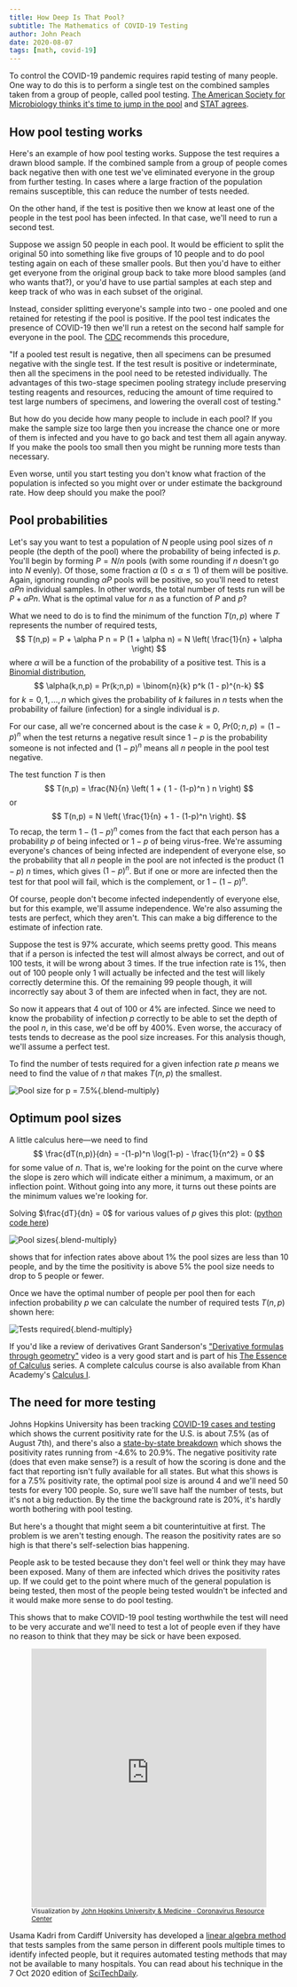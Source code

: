```yaml
---
title: How Deep Is That Pool?
subtitle: The Mathematics of COVID-19 Testing
author: John Peach
date: 2020-08-07
tags: [math, covid-19]
---
```


To control the COVID-19 pandemic requires rapid testing of many people. One way to do this is to perform a single test on the combined samples taken from a group of people, called pool testing. [The American Society for Microbiology thinks it's time to jump in the pool](https://asm.org/Articles/2020/July/COVID-19-Pool-Testing-Is-It-Time-to-Jump-In) and [STAT agrees](https://www.statnews.com/2020/06/26/pool-testing-covid-19/).

## How pool testing works

Here's an example of how pool testing works. Suppose the test requires a drawn blood sample. If the combined sample from a group of people comes back negative then with one test we've eliminated everyone in the group from further testing. In cases where a large fraction of the population remains susceptible, this can reduce the number of tests needed.

On the other hand, if the test is positive then we know at least one of the people in the test pool has been infected. In that case, we'll need to run a second test.

Suppose we assign 50 people in each pool. It would be efficient to split the original 50 into something like five groups of 10 people and to do pool testing again on each of these smaller pools. But then you'd have to either get everyone from the original group back to take more blood samples (and who wants that?), or you'd have to use partial samples at each step and keep track of who was in each subset of the original.

Instead, consider splitting everyone's sample into two - one pooled and one retained for retesting if the pool is positive. If the pool test indicates the presence of COVID-19 then we'll run a retest on the second half sample for everyone in the pool. The [CDC](https://www.cdc.gov/coronavirus/2019-ncov/lab/pooling-procedures.html) recommends this procedure,

"If a pooled test result is negative, then all specimens can be presumed negative with the single test. If the test result is positive or indeterminate, then all the specimens in the pool need to be retested individually. The advantages of this two-stage specimen pooling strategy include preserving testing reagents and resources, reducing the amount of time required to test large numbers of specimens, and lowering the overall cost of testing."

But how do you decide how many people to include in each pool? If you make the sample size too large then you increase the chance one or more of them is infected and you have to go back and test them all again anyway. If you make the pools too small then you might be running more tests than necessary.

Even worse, until you start testing you don't know what fraction of the population is infected so you might over or under estimate the background rate. How deep should you make the pool?

## Pool probabilities

Let's say you want to test a population of $N$ people using pool sizes of $n$ people (the depth of the pool) where the probability of being infected is $p$. You'll begin by forming $P = N/n$ pools (with some rounding if $n$ doesn't go into $N$ evenly). Of those, some fraction $\alpha \; (0 \leq \alpha \leq 1)$ of them will be positive. Again, ignoring rounding $\alpha P$ pools will be positive, so you'll need to retest $\alpha P n$ individual samples. In other words, the total number of tests run will be $P + \alpha P n$. What is the optimal value for $n$ as a function of $P$ and $p$?

What we need to do is to find the minimum of the function $T(n,p)$ where $T$ represents the number of required tests,
$$
T(n,p) = P + \alpha P n = P (1 + \alpha n) = N \left( \frac{1}{n} + \alpha \right) 
$$
where $\alpha$ will be a function of the probability of a positive test. This is a [Binomial distribution](https.//en.m.wikipedia.org/wiki/Binomial_distribution),
$$
\alpha(k,n,p) = Pr(k;n,p) = \binom{n}{k} p^k (1 - p)^{n-k}
$$
for $k = 0,1, \ldots, n$ which gives the probability of $k$ failures in $n$ tests when the probability of failure (infection) for a single individual is $p$.

For our case, all we're concerned about is the case $k = 0$, $Pr(0;n,p) = (1-p)^n$ when the test returns a negative result since $1-p$ is the probability someone is not infected and $(1-p)^n$ means all $n$ people in the pool test negative.

The test function $T$ is then
$$
 T(n,p) = \frac{N}{n} \left( 1 + ( 1 - (1-p)^n ) n \right)
$$
or
$$
T(n,p) =  N \left( \frac{1}{n} + 1 - (1-p)^n \right).
$$
To recap, the term $1 - (1-p)^n$ comes from the fact that each person has a probability $p$ of being infected or $1-p$ of being virus-free. We're assuming everyone's chances of being infected are independent of everyone else, so the probability that all $n$ people in the pool are not infected is the product $(1-p)$ $n$ times, which gives $(1-p)^n$. But if one or more are infected then the test for that pool will fail, which is the complement, or $1 - (1-p)^n$.

Of course, people don't become infected independently of everyone else, but for this example, we'll assume independence. We're also assuming the tests are perfect, which they aren't. This can make a big difference to the estimate of infection rate.

Suppose the test is 97% accurate, which seems pretty good. This means that if a person is infected the test will almost always be correct, and out of 100 tests, it will be wrong about 3 times. If the true infection rate is 1%, then out of 100 people only 1 will actually be infected and the test will likely correctly determine this. Of the remaining 99 people though, it will incorrectly say about 3 of them are infected when in fact, they are not.

So now it appears that 4 out of 100 or 4% are infected. Since we need to know the probability of infection $p$ correctly to be able to set the depth of the pool $n$, in this case, we'd be off by 400%. Even worse, the accuracy of tests tends to decrease as the pool size increases. For this analysis though, we'll assume a perfect test.

To find the number of tests required for a given infection rate $p$ means we need to find the value of $n$ that makes $T(n,p)$ the smallest.

![Pool size for p = 7.5%](/assets/img/how-deep-is-the-pool/pool-size-p-seven-half.svg){.blend-multiply}

## Optimum pool sizes

A little calculus here—we need to find
$$
\frac{dT(n,p)}{dn} = -(1-p)^n \log(1-p) - \frac{1}{n^2} = 0
$$
for some value of $n$. That is, we're looking for the point on the curve where the slope is zero which will indicate either a minimum, a maximum, or an inflection point. Without going into any more, it turns out these points are the minimum values we're looking for.

Solving $\frac{dT}{dn} = 0$ for various values of $p$ gives this plot: ([python code here](https://gist.github.com/JanDW/2d555feb2967fd7fb3bb7525e03c2506))

![Pool sizes](/assets/img/how-deep-is-the-pool/pool-sizes.svg){.blend-multiply}

shows that for infection rates above about 1% the pool sizes are less than 10 people, and by the time the positivity is above 5% the pool size needs to drop to 5 people or fewer.

Once we have the optimal number of people per pool then for each infection probability $p$ we can calculate the number of required tests $T(n,p)$ shown here:

![Tests required](/assets/img/how-deep-is-the-pool/tests-required.svg){.blend-multiply}

If you'd like a review of derivatives Grant Sanderson's ["Derivative formulas through geometry"](https://www.youtube.com/watch?v=S0_qX4VJhMQ) video is a very good start and is part of his [The Essence of Calculus](https://www.youtube.com/watch?v=WUvTyaaNkzM) series. A complete calculus course is also available from Khan Academy's [Calculus I](https://www.khanacademy.org/math/calculus-1). 

## The need for more testing

Johns Hopkins University has been tracking [COVID-19 cases and testing](https://coronavirus.jhu.edu/testing/individual-states) which shows the current positivity rate for the U.S. is about 7.5% (as of August 7th), and there's also a [state-by-state breakdown](https://coronavirus.jhu.edu/testing/tracker/overview) which shows the positivity rates running from -4.6% to 20.9%. The negative positivity rate (does that even make sense?) is a result of how the scoring is done and the fact that reporting isn't fully available for all states. But what this shows is for a 7.5% positivity rate, the optimal pool size is around 4 and we'll need 50 tests for every 100 people. So, sure we'll save half the number of tests, but it's not a big reduction. By the time the background rate is 20%, it's hardly worth bothering with pool testing.

But here's a thought that might seem a bit counterintuitive at first. The problem is we aren't testing enough. The reason the positivity rates are so high is that there's self-selection bias happening.

People ask to be tested because they don't feel well or think they may have been exposed. Many of them are infected which drives the positivity rates up. If we could get to the point where much of the general population is being tested, then most of the people being tested wouldn't be infected and it would make more sense to do pool testing.

This shows that to make COVID-19 pool testing worthwhile the test will need to be very accurate and we'll need to test a lot of people even if they have no reason to think that they may be sick or have been exposed.

<figure class="mt-12">
  <iframe title="Embed" src="https://coronavirus.jhu.edu/embed/testing/state-data/testing_per_state_US.html" width="736" height="466" allowfullscreen="" frameborder="no" style="max-width: 100%"></iframe>
  <figcaption>
  <small class="text-gray-600">Visualization by <a href="https://coronavirus.jhu.edu/testing/individual-states" rel="external">John Hopkins University &amp; Medicine &middot; Coronavirus Resource Center</a></small>
  </figcaption>
</figure>

Usama Kadri from Cardiff University has developed a [linear algebra method](https://www.tandfonline.com/doi/full/10.1080/20476965.2020.1817801) that tests samples from the same person in different pools multiple times to identify infected people, but it requires automated testing methods that may not be available to many hospitals. You can read about his technique in the 7 Oct 2020 edition of [SciTechDaily](https://scitechdaily.com/simple-algebra-enables-faster-large-volume-covid-19-testing/). 